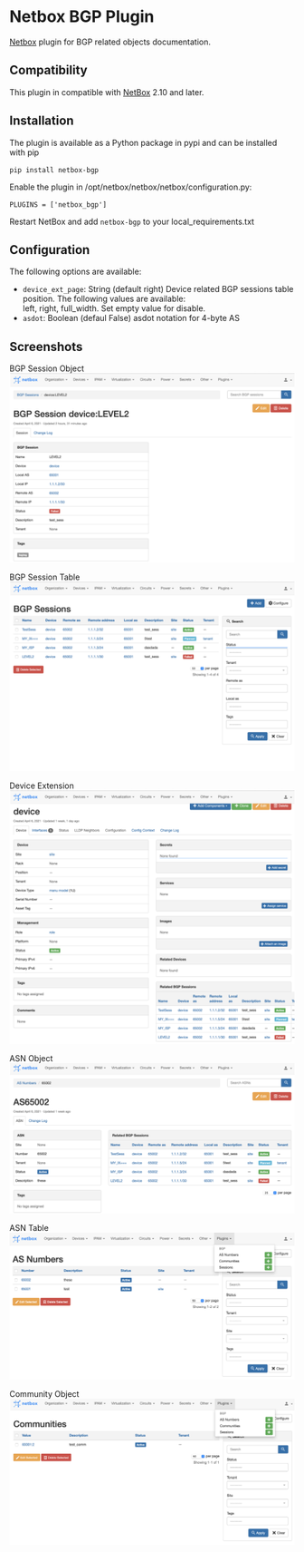 # Netbox BGP Plugin
[Netbox](https://github.com/netbox-community/netbox) plugin for BGP related objects documentation.

## Compatibility

This plugin in compatible with [NetBox](https://netbox.readthedocs.org/) 2.10 and later.

## Installation

The plugin is available as a Python package in pypi and can be installed with pip

```
pip install netbox-bgp
```
Enable the plugin in /opt/netbox/netbox/netbox/configuration.py:
```
PLUGINS = ['netbox_bgp']
```
Restart NetBox and add `netbox-bgp` to your local_requirements.txt

## Configuration

The following options are available:
* `device_ext_page`: String (default right) Device related BGP sessions table position. The following values are available:  
left, right, full_width. Set empty value for disable.   
* `asdot`: Boolean (defaul False) asdot notation for 4-byte AS

## Screenshots

BGP Session Object
![BGP Session](docs/img/bgp_sess.png)

BGP Session Table
![BGP Session Table](docs/img/bgp_sess_list.png)

Device Extension
![Device Session Table](docs/img/dev_sess_list.png)

ASN Object
![ASN](docs/img/asn.png)

ASN Table
![ASN Table](docs/img/asn_list.png)

Community Object
![Community](docs/img/commun.png)